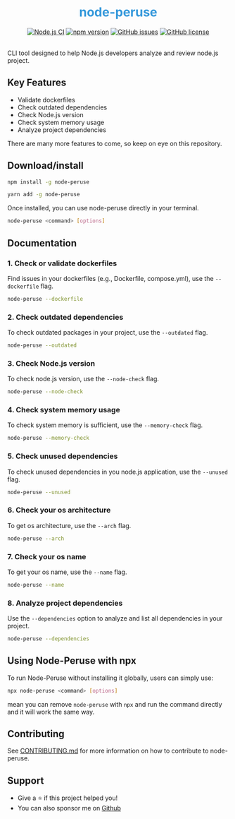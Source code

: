 <div align="center">

<h1 style="color: #3498db;">node-peruse</h1>
<a href="https://github.com/shivam-sharma7/node-peruse/actions/workflows/ci.yml"><img alt="Node.js CI" src="https://github.com/shivam-sharma7/node-peruse/actions/workflows/ci.yml/badge.svg"></a>
<a href="https://www.npmjs.com/package/node-peruse"><img alt="npm version" src="https://img.shields.io/npm/v/node-peruse"></a>
<a href="https://github.com/shivam-sharma7/node-peruse/issues"><img alt="GitHub issues" src="https://img.shields.io/github/issues/shivam-sharma7/node-peruse"></a>
<a href="./LICENSE"><img alt="GitHub license" src="https://img.shields.io/github/license/shivam-sharma7/node-peruse"></a>
 
</div>

<br/>

CLI tool designed to help Node.js developers analyze and review node.js project.

## Key Features

- Validate dockerfiles
- Check outdated dependencies
- Check Node.js version
- Check system memory usage
- Analyze project dependencies

There are many more features to come, so keep on eye on this repository.

## Download/install

```bash
npm install -g node-peruse

yarn add -g node-peruse

```

Once installed, you can use node-peruse directly in your terminal.

```bash
node-peruse <command> [options]
```

## Documentation

### 1. Check or validate dockerfiles

Find issues in your dockerfiles (e.g., Dockerfile, compose.yml), use the `--dockerfile` flag.

```bash
node-peruse --dockerfile
```

### 2. Check outdated dependencies

To check outdated packages in your project, use the `--outdated` flag.

```bash
node-peruse --outdated
```

### 3. Check Node.js version

To check node.js version, use the `--node-check` flag.

```bash
node-peruse --node-check
```

### 4. Check system memory usage

To check system memory is sufficient, use the `--memory-check` flag.

```bash
node-peruse --memory-check
```

### 5. Check unused dependencies

To check unused dependencies in you node.js application, use the `--unused` flag.

```bash
node-peruse --unused
```

### 6. Check your os architecture

To get os architecture, use the `--arch` flag.

```bash
node-peruse --arch
```

### 7. Check your os name

To get your os name, use the `--name` flag.

```bash
node-peruse --name
```

### 8. Analyze project dependencies

Use the `--dependencies` option to analyze and list all dependencies in your project.

```bash
node-peruse --dependencies
```

## Using Node-Peruse with npx

To run Node-Peruse without installing it globally, users can simply use:

```bash
npx node-peruse <command> [options]
```

mean you can remove `node-peruse` with `npx` and run the command directly and it will work the same way.

## Contributing

See [CONTRIBUTING.md](./CONTRIBUTING.md) for more information on how to contribute to node-peruse.

## Support

- Give a ⭐️ if this project helped you!
- You can also sponsor me on [Github](https://github.com/sponsors/shivam-sharma7)
